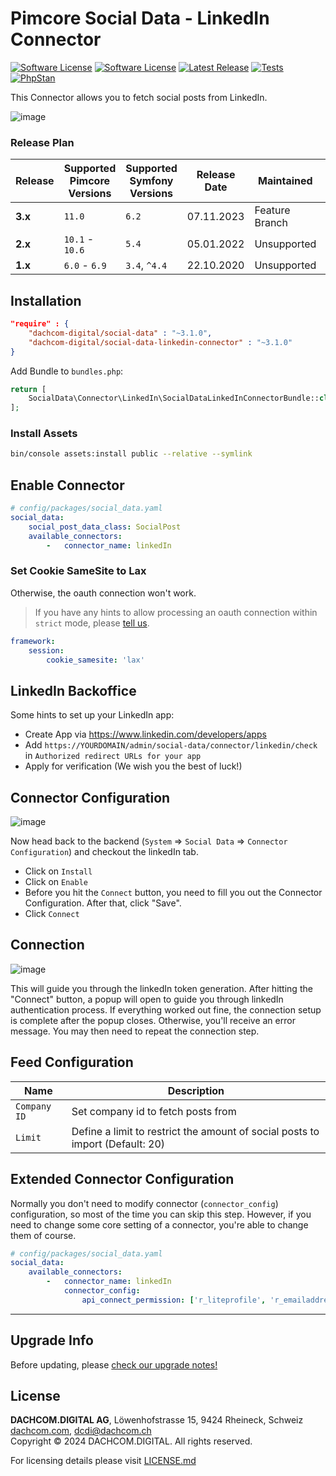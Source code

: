 # Pimcore Social Data - LinkedIn Connector
[![Software License](https://img.shields.io/badge/license-GPLv3-brightgreen.svg?style=flat-square)](LICENSE.md)
[![Software License](https://img.shields.io/badge/license-DCL-white.svg?style=flat-square&color=%23ff5c5c)](LICENSE.md)
[![Latest Release](https://img.shields.io/packagist/v/dachcom-digital/social-data-linkedin-connector.svg?style=flat-square)](https://packagist.org/packages/dachcom-digital/social-data-linkedin-connector)
[![Tests](https://img.shields.io/github/actions/workflow/status/dachcom-digital/pimcore-social-data-linkedin-connector/.github/workflows/codeception.yml?branch=master&style=flat-square&logo=github&label=codeception)](https://github.com/dachcom-digital/pimcore-social-data-linkedin-connector/actions?query=workflow%3ACodeception+branch%3Amaster)
[![PhpStan](https://img.shields.io/github/actions/workflow/status/dachcom-digital/pimcore-social-data-linkedin-connector/.github/workflows/php-stan.yml?branch=master&style=flat-square&logo=github&label=phpstan%20level%204)](https://github.com/dachcom-digital/pimcore-social-data-linkedin-connector/actions?query=workflow%3A"PHP+Stan"+branch%3Amaster)

This Connector allows you to fetch social posts from LinkedIn. 

![image](https://user-images.githubusercontent.com/700119/96862352-a3f61d00-1465-11eb-9ea0-1c0d676bda01.png)

### Release Plan
| Release | Supported Pimcore Versions | Supported Symfony Versions | Release Date | Maintained     | Branch                                                                                    |
|---------|----------------------------|----------------------------|--------------|----------------|-------------------------------------------------------------------------------------------|
| **3.x** | `11.0`                     | `6.2`                      | 07.11.2023   | Feature Branch | master                                                                                    |
| **2.x** | `10.1` - `10.6`            | `5.4`                      | 05.01.2022   | Unsupported    | [2.x](https://github.com/dachcom-digital/pimcore-social-data-linkedin-connector/tree/2.x) |
| **1.x** | `6.0` - `6.9`              | `3.4`, `^4.4`              | 22.10.2020   | Unsupported    | [1.x](https://github.com/dachcom-digital/pimcore-social-data-linkedin-connector/tree/1.x) |

## Installation

```json
"require" : {
    "dachcom-digital/social-data" : "~3.1.0",
    "dachcom-digital/social-data-linkedin-connector" : "~3.1.0"
}
```

Add Bundle to `bundles.php`:
```php
return [
    SocialData\Connector\LinkedIn\SocialDataLinkedInConnectorBundle::class => ['all' => true],
];
```

### Install Assets
```bash
bin/console assets:install public --relative --symlink
```

## Enable Connector
```yaml
# config/packages/social_data.yaml
social_data:
    social_post_data_class: SocialPost
    available_connectors:
        -   connector_name: linkedIn
```

### Set Cookie SameSite to Lax
Otherwise, the oauth connection won't work.
> If you have any hints to allow processing an oauth connection within `strict` mode, 
> please [tell us](https://github.com/dachcom-digital/pimcore-social-data-instagram-connector/issues).

```yaml
framework:
    session:
        cookie_samesite: 'lax'
```

## LinkedIn Backoffice
Some hints to set up your LinkedIn app:
- Create App via https://www.linkedin.com/developers/apps
- Add `https://YOURDOMAIN/admin/social-data/connector/linkedin/check` in `Authorized redirect URLs for your app`
- Apply for verification (We wish you the best of luck!)

## Connector Configuration
![image](https://user-images.githubusercontent.com/700119/96862232-7c9f5000-1465-11eb-9f54-aa5eecde76ed.png)

Now head back to the backend (`System` => `Social Data` => `Connector Configuration`) and checkout the linkedIn tab.
- Click on `Install`
- Click on `Enable`
- Before you hit the `Connect` button, you need to fill you out the Connector Configuration. After that, click "Save".
- Click `Connect`
  
## Connection
![image](https://user-images.githubusercontent.com/700119/96862278-8d4fc600-1465-11eb-8950-e8b32890f60d.png)

This will guide you through the linkedIn token generation. 
After hitting the "Connect" button, a popup will open to guide you through linkedIn authentication process. 
If everything worked out fine, the connection setup is complete after the popup closes.
Otherwise, you'll receive an error message. You may then need to repeat the connection step.

## Feed Configuration
| Name         | Description                                                                   |
|--------------|-------------------------------------------------------------------------------|
| `Company ID` | Set company id to fetch posts from                                            |
| `Limit`      | Define a limit to restrict the amount of social posts to import (Default: 20) |

## Extended Connector Configuration
Normally you don't need to modify connector (`connector_config`) configuration, so most of the time you can skip this step.
However, if you need to change some core setting of a connector, you're able to change them of course.

```yaml
# config/packages/social_data.yaml
social_data:
    available_connectors:
        -   connector_name: linkedIn
            connector_config:
                api_connect_permission: ['r_liteprofile', 'r_emailaddress', 'r_organization_social'] # default value
```

***

## Upgrade Info
Before updating, please [check our upgrade notes!](UPGRADE.md)

## License
**DACHCOM.DIGITAL AG**, Löwenhofstrasse 15, 9424 Rheineck, Schweiz  
[dachcom.com](https://www.dachcom.com), dcdi@dachcom.ch  
Copyright © 2024 DACHCOM.DIGITAL. All rights reserved.  

For licensing details please visit [LICENSE.md](LICENSE.md)  
